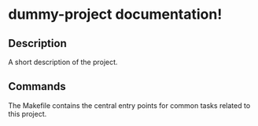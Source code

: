 # dummy-project documentation!

## Description

A short description of the project.

## Commands

The Makefile contains the central entry points for common tasks related to this project.


